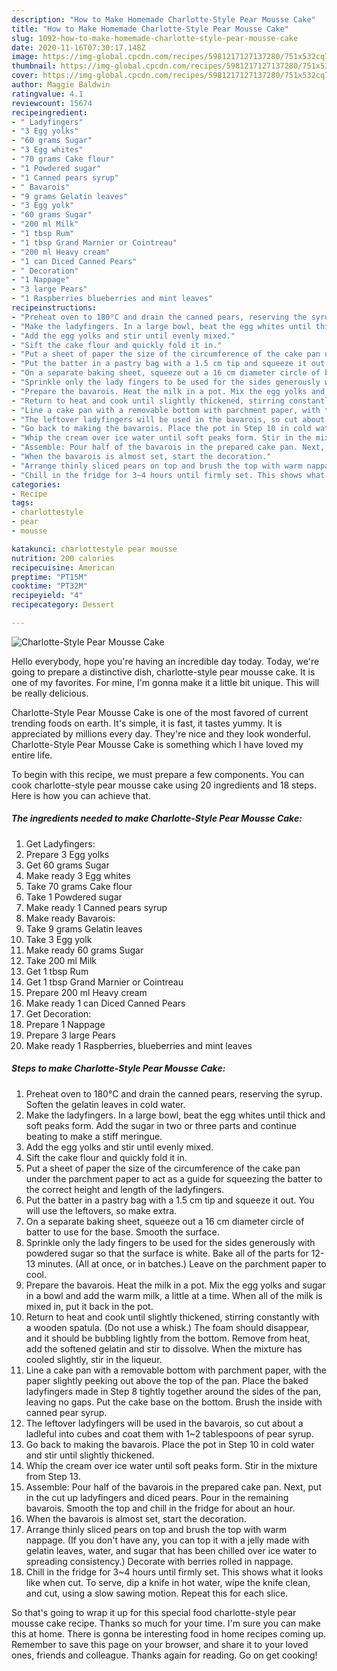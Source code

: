 ```yaml
---
description: "How to Make Homemade Charlotte-Style Pear Mousse Cake"
title: "How to Make Homemade Charlotte-Style Pear Mousse Cake"
slug: 1092-how-to-make-homemade-charlotte-style-pear-mousse-cake
date: 2020-11-16T07:30:17.148Z
image: https://img-global.cpcdn.com/recipes/5981217127137280/751x532cq70/charlotte-style-pear-mousse-cake-recipe-main-photo.jpg
thumbnail: https://img-global.cpcdn.com/recipes/5981217127137280/751x532cq70/charlotte-style-pear-mousse-cake-recipe-main-photo.jpg
cover: https://img-global.cpcdn.com/recipes/5981217127137280/751x532cq70/charlotte-style-pear-mousse-cake-recipe-main-photo.jpg
author: Maggie Baldwin
ratingvalue: 4.1
reviewcount: 15674
recipeingredient:
- " Ladyfingers"
- "3 Egg yolks"
- "60 grams Sugar"
- "3 Egg whites"
- "70 grams Cake flour"
- "1 Powdered sugar"
- "1 Canned pears syrup"
- " Bavarois"
- "9 grams Gelatin leaves"
- "3 Egg yolk"
- "60 grams Sugar"
- "200 ml Milk"
- "1 tbsp Rum"
- "1 tbsp Grand Marnier or Cointreau"
- "200 ml Heavy cream"
- "1 can Diced Canned Pears"
- " Decoration"
- "1 Nappage"
- "3 large Pears"
- "1 Raspberries blueberries and mint leaves"
recipeinstructions:
- "Preheat oven to 180°C and drain the canned pears, reserving the syrup. Soften the gelatin leaves in cold water."
- "Make the ladyfingers. In a large bowl, beat the egg whites until thick and soft peaks form. Add the sugar in two or three parts and continue beating to make a stiff meringue."
- "Add the egg yolks and stir until evenly mixed."
- "Sift the cake flour and quickly fold it in."
- "Put a sheet of paper the size of the circumference of the cake pan under the  parchment paper to act as a guide for squeezing the batter to the correct height and length of the ladyfingers."
- "Put the batter in a pastry bag with a 1.5 cm tip and squeeze it out. You will use the leftovers, so make extra."
- "On a separate baking sheet, squeeze out a 16 cm diameter circle of batter to use for the base. Smooth the surface."
- "Sprinkle only the lady fingers to be used for the sides generously with powdered sugar so that the surface is white. Bake all of the parts for 12-13 minutes. (All at once, or in batches.) Leave on the parchment paper to cool."
- "Prepare the bavarois. Heat the milk in a pot. Mix the egg yolks and sugar in a bowl and add the warm milk, a little at a time. When all of the milk is mixed in, put it back in the pot."
- "Return to heat and cook until slightly thickened, stirring constantly with a wooden spatula. (Do not use a whisk.) The foam should disappear, and it should be bubbling lightly from the bottom. Remove from heat, add the softened gelatin and stir to dissolve. When the mixture has cooled slightly, stir in the liqueur."
- "Line a cake pan with a removable bottom with parchment paper, with the paper slightly peeking out above the top of the pan. Place the baked ladyfingers made in Step 8 tightly together around the sides of the pan, leaving no gaps. Put the cake base on the bottom. Brush the inside with canned pear syrup."
- "The leftover ladyfingers will be used in the bavarois, so cut about a ladleful into cubes and coat them with 1~2 tablespoons of pear syrup."
- "Go back to making the bavarois. Place the pot in Step 10 in cold water and stir until slightly thickened."
- "Whip the cream over ice water until soft peaks form. Stir in the mixture from Step 13."
- "Assemble: Pour half of the bavarois in the prepared cake pan. Next, put in the cut up ladyfingers and diced pears. Pour in the remaining bavarois. Smooth the top and chill in the fridge for about an hour."
- "When the bavarois is almost set, start the decoration."
- "Arrange thinly sliced pears on top and brush the top with warm nappage. (If you don&#39;t have any, you can top it with a jelly made with gelatin leaves, water, and sugar that has been chilled over ice water to spreading consistency.) Decorate with berries rolled in nappage."
- "Chill in the fridge for 3~4 hours until firmly set. This shows what it looks like when cut. To serve, dip a knife in hot water, wipe the knife clean, and cut, using a slow sawing motion. Repeat this for each slice."
categories:
- Recipe
tags:
- charlottestyle
- pear
- mousse

katakunci: charlottestyle pear mousse 
nutrition: 200 calories
recipecuisine: American
preptime: "PT15M"
cooktime: "PT32M"
recipeyield: "4"
recipecategory: Dessert

---
```



![Charlotte-Style Pear Mousse Cake](https://img-global.cpcdn.com/recipes/5981217127137280/751x532cq70/charlotte-style-pear-mousse-cake-recipe-main-photo.jpg)

Hello everybody, hope you're having an incredible day today. Today, we're going to prepare a distinctive dish, charlotte-style pear mousse cake. It is one of my favorites. For mine, I'm gonna make it a little bit unique. This will be really delicious.

Charlotte-Style Pear Mousse Cake is one of the most favored of current trending foods on earth. It's simple, it is fast, it tastes yummy. It is appreciated by millions every day. They're nice and they look wonderful. Charlotte-Style Pear Mousse Cake is something which I have loved my entire life.




To begin with this recipe, we must prepare a few components. You can cook charlotte-style pear mousse cake using 20 ingredients and 18 steps. Here is how you can achieve that.

<!--inarticleads1-->

##### The ingredients needed to make Charlotte-Style Pear Mousse Cake:

1. Get  Ladyfingers:
1. Prepare 3 Egg yolks
1. Get 60 grams Sugar
1. Make ready 3 Egg whites
1. Take 70 grams Cake flour
1. Take 1 Powdered sugar
1. Make ready 1 Canned pears syrup
1. Make ready  Bavarois:
1. Take 9 grams Gelatin leaves
1. Take 3 Egg yolk
1. Make ready 60 grams Sugar
1. Take 200 ml Milk
1. Get 1 tbsp Rum
1. Get 1 tbsp Grand Marnier or Cointreau
1. Prepare 200 ml Heavy cream
1. Make ready 1 can Diced Canned Pears
1. Get  Decoration:
1. Prepare 1 Nappage
1. Prepare 3 large Pears
1. Make ready 1 Raspberries, blueberries and mint leaves




<!--inarticleads2-->

##### Steps to make Charlotte-Style Pear Mousse Cake:

1. Preheat oven to 180°C and drain the canned pears, reserving the syrup. Soften the gelatin leaves in cold water.
1. Make the ladyfingers. In a large bowl, beat the egg whites until thick and soft peaks form. Add the sugar in two or three parts and continue beating to make a stiff meringue.
1. Add the egg yolks and stir until evenly mixed.
1. Sift the cake flour and quickly fold it in.
1. Put a sheet of paper the size of the circumference of the cake pan under the  parchment paper to act as a guide for squeezing the batter to the correct height and length of the ladyfingers.
1. Put the batter in a pastry bag with a 1.5 cm tip and squeeze it out. You will use the leftovers, so make extra.
1. On a separate baking sheet, squeeze out a 16 cm diameter circle of batter to use for the base. Smooth the surface.
1. Sprinkle only the lady fingers to be used for the sides generously with powdered sugar so that the surface is white. Bake all of the parts for 12-13 minutes. (All at once, or in batches.) Leave on the parchment paper to cool.
1. Prepare the bavarois. Heat the milk in a pot. Mix the egg yolks and sugar in a bowl and add the warm milk, a little at a time. When all of the milk is mixed in, put it back in the pot.
1. Return to heat and cook until slightly thickened, stirring constantly with a wooden spatula. (Do not use a whisk.) The foam should disappear, and it should be bubbling lightly from the bottom. Remove from heat, add the softened gelatin and stir to dissolve. When the mixture has cooled slightly, stir in the liqueur.
1. Line a cake pan with a removable bottom with parchment paper, with the paper slightly peeking out above the top of the pan. Place the baked ladyfingers made in Step 8 tightly together around the sides of the pan, leaving no gaps. Put the cake base on the bottom. Brush the inside with canned pear syrup.
1. The leftover ladyfingers will be used in the bavarois, so cut about a ladleful into cubes and coat them with 1~2 tablespoons of pear syrup.
1. Go back to making the bavarois. Place the pot in Step 10 in cold water and stir until slightly thickened.
1. Whip the cream over ice water until soft peaks form. Stir in the mixture from Step 13.
1. Assemble: Pour half of the bavarois in the prepared cake pan. Next, put in the cut up ladyfingers and diced pears. Pour in the remaining bavarois. Smooth the top and chill in the fridge for about an hour.
1. When the bavarois is almost set, start the decoration.
1. Arrange thinly sliced pears on top and brush the top with warm nappage. (If you don&#39;t have any, you can top it with a jelly made with gelatin leaves, water, and sugar that has been chilled over ice water to spreading consistency.) Decorate with berries rolled in nappage.
1. Chill in the fridge for 3~4 hours until firmly set. This shows what it looks like when cut. To serve, dip a knife in hot water, wipe the knife clean, and cut, using a slow sawing motion. Repeat this for each slice.




So that's going to wrap it up for this special food charlotte-style pear mousse cake recipe. Thanks so much for your time. I'm sure you can make this at home. There is gonna be interesting food in home recipes coming up. Remember to save this page on your browser, and share it to your loved ones, friends and colleague. Thanks again for reading. Go on get cooking!
